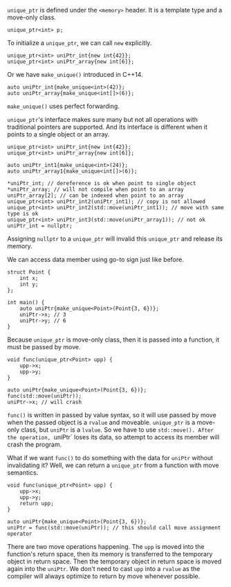 

`unique_ptr` is defined under the `<memory>` header. It is a template type and a move-only class.
```
unique_ptr<int> p;
```

To initialize a `unique_ptr`, we can call `new` explicitly.
```
unique_ptr<int> uniPtr_int{new int{42}};
unique_ptr<int> uniPtr_array{new int[6]};
```
Or we have `make_unique()` introduced in C++14.
```
auto uniPtr_int{make_unique<int>(42)};
auto uniPtr_array{make_unique<int[]>(6)};
```
`make_unique()` uses perfect forwarding.

`unique_ptr`'s interface makes sure many but not all operations with traditional pointers are supported. And its interface is different when it points to a single object or an array.
```
unique_ptr<int> uniPtr_int{new int{42}};
unique_ptr<int> uniPtr_array{new int[6]};

auto uniPtr_int1{make_unique<int>(24)};
auto uniPtr_array1{make_unique<int[]>(6)};

*uniPtr_int; // dereference is ok when point to single object
*uniPtr_array; // will not compile when point to an array
uniPtr_array[2]; // can be indexed when point to an array
unique_ptr<int> uniPtr_int2(uniPtr_int1); // copy is not allowed
unique_ptr<int> uniPtr_int2(std::move(uniPtr_int1)); // move with same type is ok
unique_ptr<int> uniPtr_int3(std::move(uniPtr_array1)); // not ok
uniPtr_int = nullptr;
```
Assigning `nullptr` to a `unique_ptr` will invalid this `unique_ptr` and release its memory.

We can access data member using go-to sign just like before.
```
struct Point {
	int x;
	int y;
};

int main() {
	auto uniPtr{make_unique<Point>(Point{3, 6})};
	uniPtr->x; // 3
	uniPtr->y; // 6
}
```

Because `unique_ptr` is move-only class, then it is passed into a function, it must be passed by move.
```
void func(unique_ptr<Point> upp) {
	upp->x;
	upp->y;
}

auto uniPtr{make_unique<Point>(Point{3, 6})};
func(std::move(uniPtr));
uniPtr->x; // will crash
```
`func()` is written in passed by value syntax, so it will use passed by move when the passed object is a `rvalue` and moveable. `unique_ptr` is a move-only class, but `uniPtr` is a `lvalue`. So we have to use `std::move().
After the operation, `uniPtr` loses its data, so attempt to access its member will crash the program.

What if we want `func()` to do something with the data for `uniPtr` without invalidating it? Well, we can return a `unique_ptr` from a function with move semantics.
```
void func(unique_ptr<Point> upp) {
	upp->x;
	upp->y;
	return upp;
}

auto uniPtr{make_unique<Point>(Point{3, 6})};
uniPtr = func(std::move(uniPtr)); // this should call move assignment operator
```
There are two move operations happening. The `upp` is moved into the function's return space, then its memory is transferred to the temporary object in return space. Then the temporary object in return space is moved again into the `uniPtr`. We don't need to cast `upp` into a `rvalue` as the compiler will always optimize to return by move whenever possible.